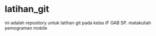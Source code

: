 # latihan_git
ini adalah repository untuk latihan git pada kelas IF GAB SP. matakuliah pemograman mobile
